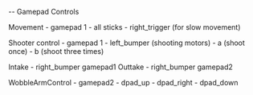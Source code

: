 -- Gamepad Controls

Movement - gamepad 1
    - all sticks
    - right_trigger (for slow movement)

Shooter control - gamepad 1
    - left_bumper (shooting motors)
    - a (shoot once)
    - b (shoot three times)

Intake - right_bumper gamepad1
Outtake - right_bumper gamepad2

WobbleArmControl - gamepad2
    - dpad_up
    - dpad_right
    - dpad_down

